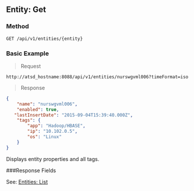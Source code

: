 ## Entity: Get
### Method
```
GET /api/v1/entities/{entity}
```
### Basic Example
> Request

```
http://atsd_hostname:8088/api/v1/entities/nurswgvml006?timeFormat=iso
```

> Response

```json
{
    "name": "nurswgvml006",
    "enabled": true,
   "lastInsertDate": "2015-09-04T15:39:40.000Z",
    "tags": {
        "app": "Hadoop/HBASE",
        "ip": "10.102.0.5",
        "os": "Linux"
    }
}
```

Displays entity properties and all tags.

###Response Fields

See: [Entities: List](#entities:-list)

